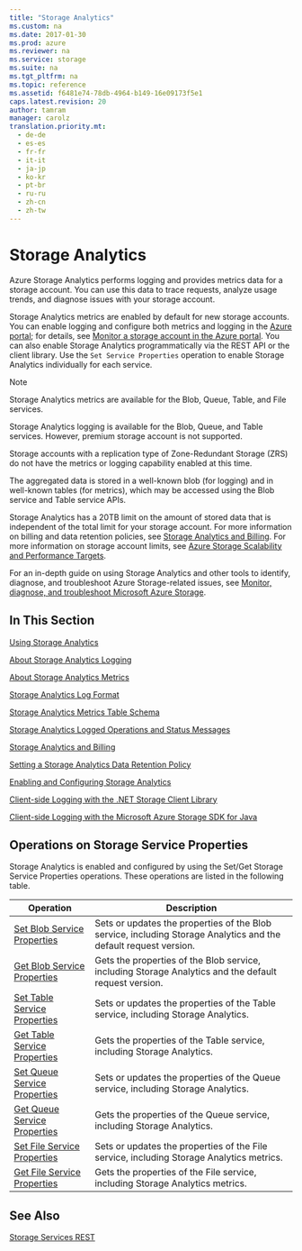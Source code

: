 ```yaml
---
title: "Storage Analytics"
ms.custom: na
ms.date: 2017-01-30
ms.prod: azure
ms.reviewer: na
ms.service: storage
ms.suite: na
ms.tgt_pltfrm: na
ms.topic: reference
ms.assetid: f6481e74-78db-4964-b149-16e09173f5e1
caps.latest.revision: 20
author: tamram
manager: carolz
translation.priority.mt:
  - de-de
  - es-es
  - fr-fr
  - it-it
  - ja-jp
  - ko-kr
  - pt-br
  - ru-ru
  - zh-cn
  - zh-tw
---
```

# Storage Analytics
Azure Storage Analytics performs logging and provides metrics data for a storage account. You can use this data to trace requests, analyze usage trends, and diagnose issues with your storage account.  

 Storage Analytics metrics are enabled by default for new storage accounts. You can enable logging and configure both metrics and logging in the [Azure portal](https://portal.azure.com/); for details, see [Monitor a storage account in the Azure portal](/azure/storage/storage-monitor-storage-account). You can also enable Storage Analytics programmatically via the REST API or the client library. Use the `Set Service Properties` operation to enable Storage Analytics individually for each service.  

> [!NOTE]
>  Storage Analytics metrics are available for the Blob, Queue, Table, and File services.  
>   
>  Storage Analytics logging is available for the Blob, Queue, and Table services. However, premium storage account is not supported.
>   
>  Storage accounts with a replication type of Zone-Redundant Storage (ZRS) do not have the metrics or logging capability enabled at this time.  

 The aggregated data is stored in a well-known blob (for logging) and in well-known tables (for metrics), which may be accessed using the Blob service and Table service APIs.  

 Storage Analytics has a 20TB limit on the amount of stored data that is independent of the total limit for your storage account. For more information on billing and data retention policies, see [Storage Analytics and Billing](Storage-Analytics-and-Billing.md). For more information on storage account limits, see [Azure Storage Scalability and Performance Targets](/azure/storage/storage-scalability-targets).  

 For an in-depth guide on using Storage Analytics and other tools to identify, diagnose, and troubleshoot Azure Storage-related issues, see [Monitor, diagnose, and troubleshoot Microsoft Azure Storage](https://azure.microsoft.com/documentation/articles/storage-monitoring-diagnosing-troubleshooting/).  

## In This Section  
 [Using Storage Analytics](Using-Storage-Analytics.md)  

 [About Storage Analytics Logging](About-Storage-Analytics-Logging.md)  

 [About Storage Analytics Metrics](About-Storage-Analytics-Metrics.md)  

 [Storage Analytics Log Format](Storage-Analytics-Log-Format.md)  

 [Storage Analytics Metrics Table Schema](Storage-Analytics-Metrics-Table-Schema.md)  

 [Storage Analytics Logged Operations and Status Messages](Storage-Analytics-Logged-Operations-and-Status-Messages.md)  

 [Storage Analytics and Billing](Storage-Analytics-and-Billing.md)  

 [Setting a Storage Analytics Data Retention Policy](Setting-a-Storage-Analytics-Data-Retention-Policy.md)  

 [Enabling and Configuring Storage Analytics](Enabling-and-Configuring-Storage-Analytics.md)  

 [Client-side Logging with the .NET Storage Client Library](Client-side-Logging-with-the-.NET-Storage-Client-Library.md)  

 [Client-side Logging with the Microsoft Azure Storage SDK for Java](Client-side-Logging-with-the-Microsoft-Azure-Storage-SDK-for-Java.md)  

## Operations on Storage Service Properties  
 Storage Analytics is enabled and configured by using the Set/Get Storage Service Properties operations. These operations are listed in the following table.  

|Operation|Description|  
|---------------|-----------------|  
|[Set Blob Service Properties](Set-Blob-Service-Properties.md)|Sets or updates the properties of the Blob service, including Storage Analytics and the default request version.|  
|[Get Blob Service Properties](Get-Blob-Service-Properties.md)|Gets the properties of the Blob service, including Storage Analytics and the default request version.|  
|[Set Table Service Properties](Set-Table-Service-Properties.md)|Sets or updates the properties of the Table service, including Storage Analytics.|  
|[Get Table Service Properties](Get-Table-Service-Properties.md)|Gets the properties of the Table service, including Storage Analytics.|  
|[Set Queue Service Properties](Set-Queue-Service-Properties.md)|Sets or updates the properties of the Queue service, including Storage Analytics.|  
|[Get Queue Service Properties](Get-Queue-Service-Properties.md)|Gets the properties of the Queue service, including Storage Analytics.|  
|[Set File Service Properties](Set-File-Service-Properties.md)|Sets or updates the properties of the File service, including Storage Analytics metrics.|  
|[Get File Service Properties](Get-File-Service-Properties.md)|Gets the properties of the File service, including Storage Analytics metrics.|  

## See Also  
 [Storage Services REST](Azure-Storage-Services-REST-API-Reference.md)
